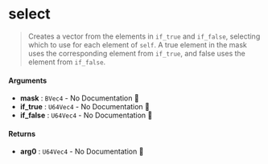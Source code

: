 # select

>  Creates a vector from the elements in `if_true` and `if_false`, selecting which to use
>  for each element of `self`.
>  A true element in the mask uses the corresponding element from `if_true`, and false
>  uses the element from `if_false`.

#### Arguments

- **mask** : `BVec4` \- No Documentation 🚧
- **if\_true** : `U64Vec4` \- No Documentation 🚧
- **if\_false** : `U64Vec4` \- No Documentation 🚧

#### Returns

- **arg0** : `U64Vec4` \- No Documentation 🚧